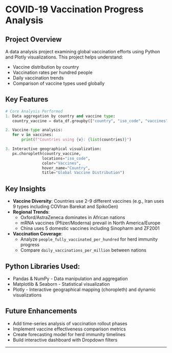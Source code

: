# COVID-19 Vaccination Progress Analysis

## Project Overview
A data analysis project examining global vaccination efforts using Python and Plotly visualizations. This project helps understand:
- Vaccine distribution by country
- Vaccination rates per hundred people
- Daily vaccination trends
- Comparison of vaccine types used globally

## Key Features
```python
# Core Analysis Performed
1. Data aggregation by country and vaccine type:
   country_vaccine = data_df.groupby(["country", "iso_code", "vaccines"]).max()

2. Vaccine-type analysis:
   for v in vaccines:
       print(f"Countries using {v}: {list(countries)}")

3. Interactive geographical visualization:
   px.choropleth(country_vaccine, 
                locations="iso_code",
                color="Vaccines",
                hover_name="Country",
                title="Global Vaccine Distribution")
```

## Key Insights
- **Vaccine Diversity**: Countries use 2-9 different vaccines (e.g., Iran uses 9 types including COVIran Barekat and SpikoGen)
- **Regional Trends**:
  - Oxford/AstraZeneca dominates in African nations
  - mRNA vaccines (Pfizer/Moderna) prevail in North America/Europe
  - China uses 5 domestic vaccines including Sinopharm and ZF2001
- **Vaccination Coverage**:
  - Analyze `people_fully_vaccinated_per_hundred` for herd immunity progress
  - Compare `daily_vaccinations_per_million` between nations


## Python Libraries Used:
- Pandas & NumPy - Data manipulation and aggregation
- Matplotlib & Seaborn - Statistical visualization
- Plotly - Interactive geographical mapping (choropleth) and dynamic visualizations


## Future Enhancements
- Add time-series analysis of vaccination rollout phases
- Implement vaccine effectiveness comparison metrics
- Create forecasting model for herd immunity timelines
- Build interactive dashboard with Dropdown filters

---

